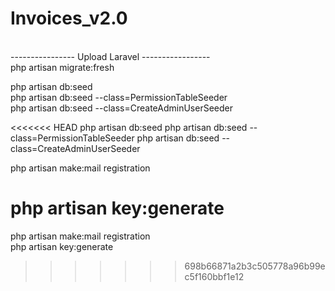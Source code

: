 # Invoices_v2.0
<br>
---------------- Upload Laravel ----------------- <br>
php artisan migrate:fresh <br>

php artisan db:seed <br>
php artisan db:seed --class=PermissionTableSeeder <br>
php artisan db:seed --class=CreateAdminUserSeeder <br>

<<<<<<< HEAD
php artisan db:seed
php artisan db:seed --class=PermissionTableSeeder
php artisan db:seed --class=CreateAdminUserSeeder

php artisan make:mail registration

php artisan key:generate
=======
php artisan make:mail registration <br>
php artisan key:generate <br>
>>>>>>> 698b66871a2b3c505778a96b99ec5f160bbf1e12
